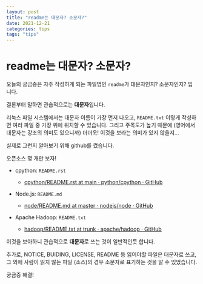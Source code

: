 ```yaml
---
layout: post
title: "readme는 대문자? 소문자?"
date: 2021-12-21
categories: tips
tags: "tips"
---
```



# readme는 대문자? 소문자?

오늘의 궁금증은 자주 작성하게 되는 파일명인 `readme`가 대문자인지? 소문자인지? 입니다.

결론부터 말하면 관습적으로는 **대문자**입니다.

리눅스 파일 시스템에서는 대문자 이름이 가장 먼저 나오고,  `README.txt` 이렇게 작성하면 여러 파일 중 가장 위에 위치할 수 있습니다. 그리고 주목도가 높기 때문에 (영어에서 대문자는 강조의 의미도 있으니까) 더더욱! 이것을 보라는 의미가 있지 않을지... 

실제로 그런지 알아보기 위해 github를 켰습니다.

오픈소스 몇 개만 보자!

* cpython: `README.rst`
  
  * [cpython/README.rst at main · python/cpython · GitHub](https://github.com/python/cpython/blob/main/README.rst)

* Node.js: `README.md`
  
  * [node/README.md at master · nodejs/node · GitHub](https://github.com/nodejs/node/blob/master/README.md)

* Apache Hadoop: `README.txt`
  
  * [hadoop/README.txt at trunk · apache/hadoop · GitHub](https://github.com/apache/hadoop/blob/trunk/README.txt)

이것을 보아하니 관습적으로 **대문자**로 쓰는 것이 일반적인듯 합니다.



추가로, NOTICE, BUIDING, LICENSE, README 등 읽어야할 파일은 대문자로 쓰고, 그 외에 사람이 읽지 않는 파일 (소스)의 경우 소문자로 표기하는 것을 알 수 있었습니다.



궁금증 해결!
